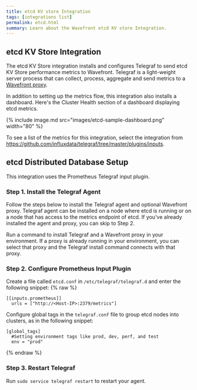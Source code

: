 ```yaml
---
title: etcd KV store Integration
tags: [integrations list]
permalink: etcd.html
summary: Learn about the Wavefront etcd KV store Integration.
---
```

## etcd KV Store Integration

The etcd KV Store integration installs and configures Telegraf to send etcd KV Store performance metrics to Wavefront. Telegraf is a light-weight server process that can collect, process, aggregate and send metrics to a [Wavefront proxy](https://docs.wavefront.com/proxies.html).

In addition to setting up the metrics flow, this integration also installs a dashboard. Here's the Cluster Health section of a dashboard displaying etcd metrics.

{% include image.md src="images/etcd-sample-dashboard.png" width="80" %}


To see a list of the metrics for this integration, select the integration from <https://github.com/influxdata/telegraf/tree/master/plugins/inputs>.
## etcd Distributed Database Setup



This integration uses the Prometheus Telegraf input plugin.


### Step 1. Install the Telegraf Agent

Follow the steps below to install the Telegraf agent and optional Wavefront proxy. Telegraf agent can be installed on a node where etcd is running or on a node that has access to the metrics endpoint of etcd. If you've already installed the agent and proxy, you can skip to Step 2.

Run a command to install Telegraf and a Wavefront proxy in your environment. If a proxy is already running in your environment, you can select that proxy and the Telegraf install command connects with that proxy.

### Step 2. Configure Prometheus Input Plugin

Create a file called `etcd.conf` in `/etc/telegraf/telegraf.d` and enter the following snippet:
{% raw %}
```
[[inputs.prometheus]]
  urls = ["http://<Host-IP>:2379/metrics"]
```
Configure global tags in the `telegraf.conf` file to group etcd nodes into clusters, as in the following snippet:

```
[global_tags]
  #Setting environment tags like prod, dev, perf, and test
  env = "prod"
```
{% endraw %}

### Step 3. Restart Telegraf

Run `sudo service telegraf restart` to restart your agent.



